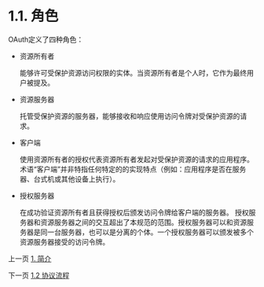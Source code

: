 1.1. 角色
============================
OAuth定义了四种角色：
- 资源所有者

  能够许可受保护资源访问权限的实体。当资源所有者是个人时，它作为最终用户被提及。 
- 资源服务器

  托管受保护资源的服务器，能够接收和响应使用访问令牌对受保护资源的请求。
- 客户端

  使用资源所有者的授权代表资源所有者发起对受保护资源的请求的应用程序。术语“客户端”并非特指任何特定的的实现特点（例如：应用程序是否在服务器、台式机或其他设备上执行）。
- 授权服务器

  在成功验证资源所有者且获得授权后颁发访问令牌给客户端的服务器。
授权服务器和资源服务器之间的交互超出了本规范的范围。授权服务器可以和资源服务器是同一台服务器，也可以是分离的个体。一个授权服务器可以颁发被多个资源服务器接受的访问令牌。

上一页 [1. 简介](1.md)

下一页 [1.2 协议流程](1.2.md)
